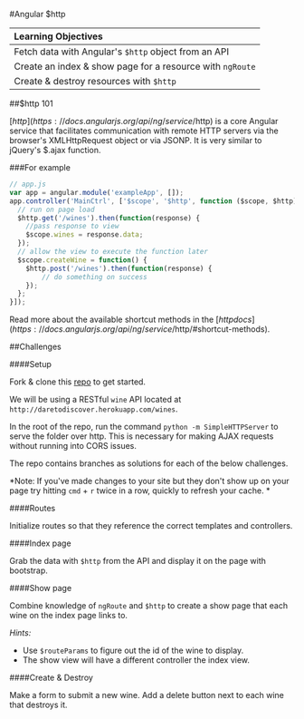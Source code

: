 #Angular $http

| Learning Objectives |
| :--- |
| Fetch data with Angular's `$http` object from an API |
| Create an index & show page for a resource with `ngRoute` |
| Create & destroy resources with `$http` |

##$http 101

[$http](https://docs.angularjs.org/api/ng/service/$http) is a core Angular service that facilitates communication with remote HTTP servers via the browser's XMLHttpRequest object or via JSONP. It is very similar to jQuery's $.ajax function.

###For example

```js
// app.js
var app = angular.module('exampleApp', []);
app.controller('MainCtrl', ['$scope', '$http', function ($scope, $http) {
  // run on page load
  $http.get('/wines').then(function(response) {
    //pass response to view
    $scope.wines = response.data;
  });
  // allow the view to execute the function later
  $scope.createWine = function() {
    $http.post('/wines').then(function(response) {
        // do something on success
    });
  };
}]);
```

Read more about the available shortcut methods in the [$http docs](https://docs.angularjs.org/api/ng/service/$http/#shortcut-methods).

##Challenges

####Setup

Fork & clone this [repo](https://github.com/sf-wdi-21/ng-http-resources) to get started.

We will be using a RESTful `wine` API located at `http://daretodiscover.herokuapp.com/wines`.

In the root of the repo, run the command `python -m SimpleHTTPServer` to serve the folder over http. This is necessary for making AJAX requests without running into CORS issues.

The repo contains branches as solutions for each of the below challenges.

*Note: If you've made changes to your site but they don't show up on your page try hitting `cmd` + `r` twice in a row, quickly to refresh your cache. 
*

####Routes

Initialize routes so that they reference the correct templates and controllers.

####Index page

Grab the data with `$http` from the API and display it on the page with bootstrap.

####Show page

Combine knowledge of `ngRoute` and `$http` to create a show page that each wine on the index page links to.

*Hints:*
* Use `$routeParams` to figure out the id of the wine to display.
* The show view will have a different controller the index view.

####Create & Destroy

Make a form to submit a new wine. Add a delete button next to each wine that destroys it.

<!-- Bonus: refactor with a service & $resource -->



